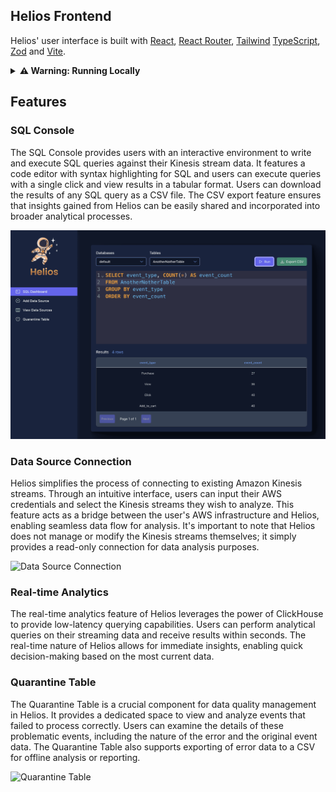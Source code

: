 ## Helios Frontend

Helios' user interface is built with [React](https://reactjs.org/),
[React Router](https://reactrouter.com/en/main), [Tailwind](https://tailwindcss.com/)
[TypeScript](https://www.typescriptlang.org/), [Zod](https://github.com/colinhacks/zod) and [Vite](https://vitejs.dev/).

<details>
  <summary><strong>⚠️ Warning: Running Locally</strong></summary>
  <div>

Please note that running this backend application locally is not recommended, as it is designed to work with specific AWS infrastructure. To provision the complete Helios system and utilize this backend effectively, please refer to the [Helios Deploy](https://github.com/helios-pipeline/deploy) documentation.

  </div>
</details>

## Features

### SQL Console

The SQL Console provides users with an interactive environment to write and execute SQL queries against their Kinesis stream data. It features a code editor with syntax highlighting for SQL and users can execute queries with a single click and view results in a tabular format. Users can download the results of any SQL query as a CSV file. The CSV export feature ensures that insights gained from Helios can be easily shared and incorporated into broader analytical processes.

![SQL Console](https://github.com/helios-pipeline/case-study/blob/main/docs/public/case_study/webapp.png)

### Data Source Connection

Helios simplifies the process of connecting to existing Amazon Kinesis streams. Through an intuitive interface, users can input their AWS credentials and select the Kinesis streams they wish to analyze. This feature acts as a bridge between the user's AWS infrastructure and Helios, enabling seamless data flow for analysis. It's important to note that Helios does not manage or modify the Kinesis streams themselves; it simply provides a read-only connection for data analysis purposes.

![Data Source Connection](./public/images/data-source-connection-screenshot.png)

### Real-time Analytics

The real-time analytics feature of Helios leverages the power of ClickHouse to provide low-latency querying capabilities. Users can perform analytical queries on their streaming data and receive results within seconds. The real-time nature of Helios allows for immediate insights, enabling quick decision-making based on the most current data.

### Quarantine Table

The Quarantine Table is a crucial component for data quality management in Helios. It provides a dedicated space to view and analyze events that failed to process correctly. Users can examine the details of these problematic events, including the nature of the error and the original event data. The Quarantine Table also supports exporting of error data to a CSV for offline analysis or reporting.

![Quarantine Table](./public/images/quarantine-table-screenshot.png)
